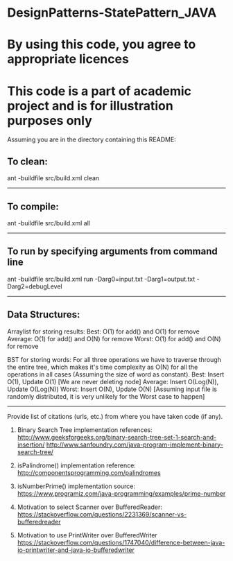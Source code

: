 # DesignPatterns-StatePattern_JAVA

# By using this code, you agree to appropriate licences

# This code is a part of academic project and is for illustration purposes only

Assuming you are in the directory containing this README:

## To clean:
ant -buildfile src/build.xml clean

-----------------------------------------------------------------------
## To compile: 
ant -buildfile src/build.xml all

-----------------------------------------------------------------------
## To run by specifying arguments from command line 
ant -buildfile src/build.xml run -Darg0=input.txt  -Darg1=output.txt -Darg2=debugLevel

-----------------------------------------------------------------------
## Data Structures:

Arraylist for storing results:
	Best: O(1) for add() and O(1) for remove 
	Average: O(1) for add() and O(N) for remove
	Worst: O(1) for add() and O(N) for remove

BST for storing words:
	For all three operations we have to traverse through the entire
	tree, which makes it's time complexity as O(N) for all the 
	operations in all cases (Assuming the size of word as constant).
	Best: Insert O(1), Update O(1) [We are never deleting node]
	Average: Insert O(Log(N)), Update O(Log(N))
	Worst: Insert O(N), Update O(N)
		[Assuming input file is randomly distributed, it is very 
		unlikely for the Worst case to happen]
	
-----------------------------------------------------------------------

Provide list of citations (urls, etc.) from where you have taken code
(if any).

1) Binary Search Tree implementation references:
http://www.geeksforgeeks.org/binary-search-tree-set-1-search-and-insertion/
http://www.sanfoundry.com/java-program-implement-binary-search-tree/

2) isPalindrome() implementation reference:
http://componentsprogramming.com/palindromes

3) isNumberPrime() implementation source:
https://www.programiz.com/java-programming/examples/prime-number

4) Motivation to select Scanner over BufferedReader:
https://stackoverflow.com/questions/2231369/scanner-vs-bufferedreader

5) Motivation to use PrintWriter over BufferedWriter
https://stackoverflow.com/questions/1747040/difference-between-java-io-printwriter-and-java-io-bufferedwriter
